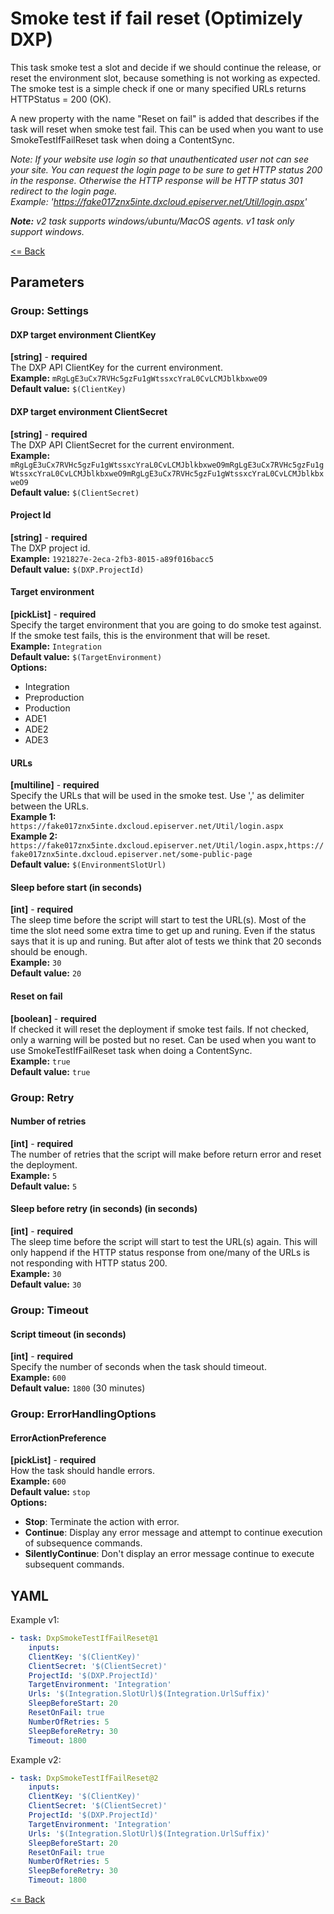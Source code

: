# Smoke test if fail reset (Optimizely DXP)
This task smoke test a slot and decide if we should continue the release, or reset the environment slot, because something is not working as expected. The smoke test is a simple check if one or many specified URLs returns HTTPStatus = 200 (OK).  

A new property with the name "Reset on fail" is added that describes if the task will reset when smoke test fail. This can be used when you want to use SmokeTestIfFailReset task when doing a ContentSync.  

*Note: If your website use login so that unauthenticated user not can see your site. You can request the login page to be sure to get HTTP status 200 in the response. Otherwise the HTTP response will be HTTP status 301 redirect to the login page.  
Example: 'https://fake017znx5inte.dxcloud.episerver.net/Util/login.aspx'*  
  
_**Note:** v2 task supports windows/ubuntu/MacOS agents. v1 task only support windows._  
  
[<= Back](../README.md)

## Parameters
### Group: Settings
#### DXP target environment ClientKey
**[string]** - **required**  
The DXP API ClientKey for the current environment.  
**Example:** `mRgLgE3uCx7RVHc5gzFu1gWtssxcYraL0CvLCMJblkbxweO9`  
**Default value:** `$(ClientKey)`

#### DXP target environment ClientSecret
**[string]** - **required**  
The DXP API ClientSecret for the current environment.  
**Example:** `mRgLgE3uCx7RVHc5gzFu1gWtssxcYraL0CvLCMJblkbxweO9mRgLgE3uCx7RVHc5gzFu1gWtssxcYraL0CvLCMJblkbxweO9mRgLgE3uCx7RVHc5gzFu1gWtssxcYraL0CvLCMJblkbxweO9`  
**Default value:** `$(ClientSecret)`

#### Project Id
**[string]** - **required**  
The DXP project id.  
**Example:** `1921827e-2eca-2fb3-8015-a89f016bacc5`  
**Default value:** `$(DXP.ProjectId)`

#### Target environment
**[pickList]** - **required**  
Specify the target environment that you are going to do smoke test against. If the smoke test fails, this is the environment that will be reset.  
**Example:** `Integration`  
**Default value:** `$(TargetEnvironment)`  
**Options:**  
- Integration
- Preproduction
- Production
- ADE1
- ADE2
- ADE3

#### URLs
**[multiline]** - **required**  
Specify the URLs that will be used in the smoke test. Use ',' as delimiter between the URLs.   
**Example 1:** `https://fake017znx5inte.dxcloud.episerver.net/Util/login.aspx`  
**Example 2:** `https://fake017znx5inte.dxcloud.episerver.net/Util/login.aspx,https://fake017znx5inte.dxcloud.episerver.net/some-public-page`  
**Default value:** `$(EnvironmentSlotUrl)`  

#### Sleep before start (in seconds)
**[int]** - **required**  
The sleep time before the script will start to test the URL(s). Most of the time the slot need some extra time to get up and runing. Even if the status says that it is up and runing. But after alot of tests we think that 20 seconds should be enough.  
**Example:** `30`  
**Default value:** `20`

#### Reset on fail
**[boolean]** - **required**  
If checked it will reset the deployment if smoke test fails. If not checked, only a warning will be posted but no reset. Can be used when you want to use SmokeTestIfFailReset task when doing a ContentSync.  
**Example:** `true`  
**Default value:** `true`

### Group: Retry
#### Number of retries
**[int]** - **required**  
The number of retries that the script will make before return error and reset the deployment.  
**Example:** `5`  
**Default value:** `5`

#### Sleep before retry (in seconds) (in seconds)
**[int]** - **required**  
The sleep time before the script will start to test the URL(s) again. This will only happend if the HTTP status response from one/many of the URLs is not responding with HTTP status 200.  
**Example:** `30`  
**Default value:** `30`


### Group: Timeout
#### Script timeout (in seconds)
**[int]** - **required**  
Specify the number of seconds when the task should timeout.  
**Example:** `600`  
**Default value:** `1800` (30 minutes)

### Group: ErrorHandlingOptions
#### ErrorActionPreference
**[pickList]** - **required**  
How the task should handle errors.  
**Example:** `600`  
**Default value:** `stop`  
**Options:**  
- **Stop**: Terminate the action with error.
- **Continue**: Display any error message and attempt to continue execution of subsequence commands.
- **SilentlyContinue**: Don't display an error message continue to execute subsequent commands.

## YAML ##
Example v1:  
```yaml
- task: DxpSmokeTestIfFailReset@1
    inputs:
    ClientKey: '$(ClientKey)'
    ClientSecret: '$(ClientSecret)'
    ProjectId: '$(DXP.ProjectId)'
    TargetEnvironment: 'Integration'
    Urls: '$(Integration.SlotUrl)$(Integration.UrlSuffix)'
    SleepBeforeStart: 20
    ResetOnFail: true
    NumberOfRetries: 5
    SleepBeforeRetry: 30
    Timeout: 1800
```
  
Example v2:  
```yaml
- task: DxpSmokeTestIfFailReset@2
    inputs:
    ClientKey: '$(ClientKey)'
    ClientSecret: '$(ClientSecret)'
    ProjectId: '$(DXP.ProjectId)'
    TargetEnvironment: 'Integration'
    Urls: '$(Integration.SlotUrl)$(Integration.UrlSuffix)'
    SleepBeforeStart: 20
    ResetOnFail: true
    NumberOfRetries: 5
    SleepBeforeRetry: 30
    Timeout: 1800
```
  
[<= Back](../README.md)
